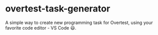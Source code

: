 # overtest-task-generator
A simple way to create new programming task for Overtest, using your favorite code editor - VS Code 😃.
